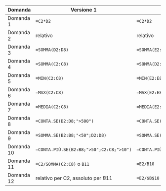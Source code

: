 | Domanda    | Versione 1                                  | Versione 2                               |
|------------|--------------------------------------------|------------------------------------------|
| Domanda 1  | `=C2*D2`                                   | `=C2*D2`                                 |
| Domanda 2  | relativo                                    | relativo                                 |
| Domanda 3  | `=SOMMA(D2:D8)`                            | `=SOMMA(E2:E8)`                          |
| Domanda 4  | `=SOMMA(C2:C8)`                            | `=SOMMA(D2:D8)`                          |
| Domanda 5  | `=MIN(C2:C8)`                              | `=MIN(E2:E8)`                            |
| Domanda 6  | `=MAX(C2:C8)`                              | `=MAX(E2:E8)`                            |
| Domanda 7  | `=MEDIA(C2:C8)`                            | `=MEDIA(E2:E8)`                          |
| Domanda 8  | `=CONTA.SE(D2:D8;">500")`                  | `=CONTA.SE(E2:E8;">400")`                |
| Domanda 9  | `=SOMMA.SE(B2:B8;"<50";D2:D8)`             | `=SOMMA.SE(C2:C8;"<20";E2:E8)`           |
| Domanda 10 | `=CONTA.PIÙ.SE(B2:B8;">50";C2:C8;">10")`   | `=CONTA.PIÙ.SE(D2:D8;">20";C2:C8;">18")` |
| Domanda 11 | `=C2/SOMMA(C2:C8)` o `B11`                | `=E2/B10`                                |
| Domanda 12 | relativo per C2, assoluto per $B$11         | `=E2/$B$10`                              |